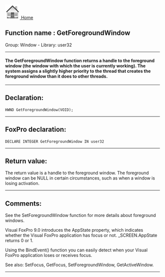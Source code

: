 [<img src="../../images/home.png"> Home ](https://github.com/VFPX/Win32API)  

## Function name : GetForegroundWindow
Group: Window - Library: user32    
***  


#### The GetForegroundWindow function returns a handle to the foreground window (the window with which the user is currently working). The system assigns a slightly higher priority to the thread that creates the foreground window than it does to other threads.
***  


## Declaration:
```foxpro  
HWND GetForegroundWindow(VOID);  
```  
***  


## FoxPro declaration:
```foxpro  
DECLARE INTEGER GetForegroundWindow IN user32  
```  
***  


## Return value:
The return value is a handle to the foreground window. The foreground window can be NULL in certain circumstances, such as when a window is losing activation.   
***  


## Comments:
See the SetForegroundWindow function for more details about foreground windows.  
  
Visual FoxPro 9.0 introduces the AppState property, which indicates whether the Visual FoxPro application has focus or not. _SCREEN.AppState returns 0 or 1.   
  
Using the BindEvent() function you can easily detect when your Visual FoxPro application loses or receives focus.  
  
See also: SetFocus, GetFocus, SetForegroundWindow, GetActiveWindow.  
  
***  

